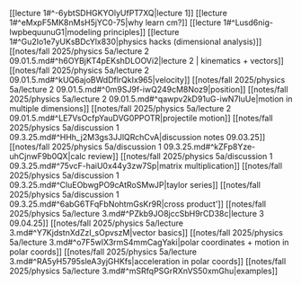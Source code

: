 [[lecture 1#^-6ybtSDHGKYOlyUfPT7XQ|lecture 1]]
	[[lecture 1#^eMxpF5MK8nMsH5jYC0-75|why learn cm?]]
	[[lecture 1#^Lusd6nig-lwpbequunuG1|modeling principles]]
	[[lecture 1#^Gu2Io1e7yUKsBDcYlx830|physics hacks (dimensional analysis)]]
[[notes/fall 2025/physics 5a/lecture 2 09.01.5.md#^h6OYBjKT4pEKshDLOOVi2|lecture 2 | kinematics + vectors]]
	[[notes/fall 2025/physics 5a/lecture 2 09.01.5.md#^kUQ6ajoBWdDflrQkIx965|velocity]]
	[[notes/fall 2025/physics 5a/lecture 2 09.01.5.md#^0m9SJ9f-iwQ249cM8Noz9|position]]
	[[notes/fall 2025/physics 5a/lecture 2 09.01.5.md#^qawpv2kD91uG-iwN7IuUe|motion in multiple dimensions]]
	[[notes/fall 2025/physics 5a/lecture 2 09.01.5.md#^LE7VsOcfpYauDVG0PPOTR|projectile motion]]
[[notes/fall 2025/physics 5a/discussion 1 09.3.25.md#^HHh_j2M3gs3JJlQRchCvA|discussion notes 09.03.25]]
	[[notes/fall 2025/physics 5a/discussion 1 09.3.25.md#^kZFp8Yze-uhCjnwF9b0QX|calc review]]
	[[notes/fall 2025/physics 5a/discussion 1 09.3.25.md#^75vcF-haiU0x44y3zw7Sp|matrix multiplication]]
	[[notes/fall 2025/physics 5a/discussion 1 09.3.25.md#^CluEObwgPO9cAtRoSMwJP|taylor series]]
	[[notes/fall 2025/physics 5a/discussion 1 09.3.25.md#^6abG6TFqFbNohtmGsKr9R|cross product']]
[[notes/fall 2025/physics 5a/lecture 3.md#^PZkb9JO8jccSbH9rCD38c|lecture 3 09.04.25]]
	[[notes/fall 2025/physics 5a/lecture 3.md#^Y7KjdstnXdZzI_sOpvszM|vector basics]]
	[[notes/fall 2025/physics 5a/lecture 3.md#^o7F5wlX3rmS4mmCagYaki|polar coordinates + motion in polar coords]]
	[[notes/fall 2025/physics 5a/lecture 3.md#^RA5yH5795sleA3yjGHKfs|acceleration in polar coords]]
	[[notes/fall 2025/physics 5a/lecture 3.md#^mSRfqPSGrRXnVS50xmGhu|examples]]

	

	